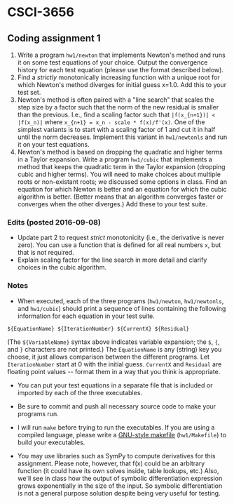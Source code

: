 # CSCI-3656


## Coding assignment 1

1. Write a program `hw1/newton` that implements Newton's method and runs it on some test equations of your choice.  Output the convergence history for each test equation (please use the format described below).
2. Find a *strictly* monotonically increasing function with a unique root for which Newton's method diverges for initial guess x=1.0.  Add this to your test set.
3. Newton's method is often paired with a "line search" that scales the step size by a factor such that the norm of the new residual is smaller than the previous.  I.e., find a scaling factor such that `|f(x_{n+1})| < |f(x_n)|` where `x_{n+1} = x_n - scale * f(x)/f'(x)`.  One of the simplest variants is to start with a scaling factor of 1 and cut it in half until the norm decreases.  Implement this variant in `hw1/newtonls` and run it on your test equations.
4. Newton's method is based on dropping the quadratic and higher terms in a Taylor expansion.  Write a program `hw1/cubic` that implements a method that keeps the quadratic term in the Taylor expansion (dropping cubic and higher terms).  You will need to make choices about multiple roots or non-existant roots; we discussed some options in class.  Find an equation for which Newton is better and an equation for which the cubic algorithm is better.  (Better means that an algorithm converges faster or converges when the other diverges.)  Add these to your test suite.

### Edits (posted 2016-09-08)

* Update part 2 to request *strict* monotonicity (i.e., the derivative is never zero).  You can use a function that is defined for all real numbers `x`, but that is not required.
* Explain scaling factor for the line search in more detail and clarify choices in the cubic algorithm.

### Notes
* When executed, each of the three programs (`hw1/newton`, `hw1/newtonls`, and `hw1/cubic`) should print a sequence of lines containing the following information for each equation in your test suite.

```
${EquationName} ${IterationNumber} ${CurrentX} ${Residual}
```

(The `${VariableName}` syntax above indicates variable expansion; the `$`, `{`, and `}` characters are not printed.)
The `EquationName` is any (string) key you choose, it just allows comparison between the different programs.
Let `IterationNumber` start at 0 with the initial guess.
`CurrentX` and `Residual` are floating point values -- format them in a way that you think is appropriate.

* You can put your test equations in a separate file that is included or imported by each of the three executables.

* Be sure to commit and push all necessary source code to make your programs run.

* I will run `make` before trying to run the executables.  If you are using a compiled language, please write a [GNU-style makefile](https://www.gnu.org/software/make/manual/make.html#Introduction) (`hw1/Makefile`) to build your executables.

* You may use libraries such as SymPy to compute derivatives for this assignment.
Please note, however, that f(x) could be an arbitrary function (it could have its own solves inside, table lookups, etc.)
Also, we'll see in class how the output of symbolic differentiation expression grows exponentially in the size of the input.
So symbolic differentiation is not a general purpose solution despite being very useful for testing.
